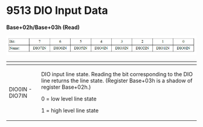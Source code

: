 # 9513 DIO Input Data

**Base+02h/Base+03h \(Read\)**

![](../../../.gitbook/assets/15%20%284%29.png)

<table>
  <thead>
    <tr>
      <th style="text-align:left"></th>
      <th style="text-align:left"></th>
    </tr>
  </thead>
  <tbody>
    <tr>
      <td style="text-align:left">DIO0IN - DIO7IN</td>
      <td style="text-align:left">
        <p>DIO input line state. Reading the bit corresponding to the DIO line returns
          the line state. (Register Base+03h is a shadow of register Base+02h.)</p>
        <p>0 = low level line state</p>
        <p>1 = high level line state</p>
      </td>
    </tr>
  </tbody>
</table>



